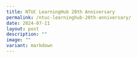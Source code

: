 ```yaml
---
title: NTUC LearningHub 20th Anniversary
permalink: /ntuc-learninghub-20th-anniversary/
date: 2024-07-11
layout: post
description: ""
image: ""
variant: markdown
---
```

